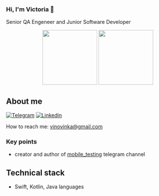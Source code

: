 ### Hi, I'm Victoria 👋

Senior QA Engeneer and 
Junior Software Developer

<p align='center'>
   <a href="https://github-readme-stats.vercel.app/api?username=vinovinka&show_icons=true&count_private=true">
       <img height=150 src="https://github-readme-stats.vercel.app/api?username=vinovinka&show_icons=true&count_private=true"/></a>
   <a href="https://github.com/vinovinka/github-readme-stats">
       <img height=150 src="https://github-readme-stats.vercel.app/api/top-langs/?username=vinovinka&layout=compact"/></a>
</p>

## About me

[![Telegram](https://img.shields.io/badge/Telegram-2CA5E0?style=for-the-badge&logo=telegram&logoColor=white)](https://t.me/vinovinka)
[![Linkedin](https://img.shields.io/badge/LinkedIn-0077B5?style=for-the-badge&logo=linkedin&logoColor=white)](https://linkedin.com/in/victoria-vinogradova-b4075a193)

How to reach me: vinovinka@gmail.com

### Key points
- creator and author of [mobile_testing](https://t.me/mobile_testing) telegram channel

## Technical stack
- Swift, Kotlin, Java languages

<!-- <div align="center" style="margin: 40px 0">
   <a href="https://github.com/vinovinka/github-profile-views-counter">
       <img width="100px" src="https://komarev.com/ghpvc/?username=vinovinka&color=DE002D">
   </a>
</div> -->
